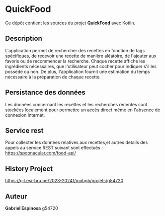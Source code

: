# QuickFood

Ce dépôt contient les sources du projet **QuickFood** avec Kotlin.

## Description

L'application permet de rechercher des recettes en fonction de tags spécifiques, de recevoir une recette de manière aléatoire, de l'ajouter aux favoris ou de recommencer la recherche. Chaque recette affiche les ingrédients nécessaires, que l'utilisateur peut cocher pour indiquer s'il les possède ou non. De plus, l'application fournit une estimation du temps nécessaire à la préparation de chaque recette.

## Persistance des données

Les données concernant les recettes et les recherches récentes sont stockées localement pour permettre un accès direct même en l'absence de connexion Internet.


## Service rest

Pour collecter les données relatives aux recettes,et autres details des appels au service REST suivant sont effectués : <https://spoonacular.com/food-api/>

## History Project

https://git.esi-bru.be/2023-20241/mobg5/projets/g54720

## Auteur

**Gabriel Espinosa** g54720
